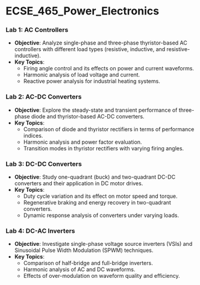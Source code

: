 # ECSE_465_Power_Electronics
### Lab 1: AC Controllers
- **Objective**: Analyze single-phase and three-phase thyristor-based AC controllers with different load types (resistive, inductive, and resistive-inductive).
- **Key Topics**:
  - Firing angle control and its effects on power and current waveforms.
  - Harmonic analysis of load voltage and current.
  - Reactive power analysis for industrial heating systems.

### Lab 2: AC-DC Converters
- **Objective**: Explore the steady-state and transient performance of three-phase diode and thyristor-based AC-DC converters.
- **Key Topics**:
  - Comparison of diode and thyristor rectifiers in terms of performance indices.
  - Harmonic analysis and power factor evaluation.
  - Transition modes in thyristor rectifiers with varying firing angles.

### Lab 3: DC-DC Converters
- **Objective**: Study one-quadrant (buck) and two-quadrant DC-DC converters and their application in DC motor drives.
- **Key Topics**:
  - Duty cycle variation and its effect on motor speed and torque.
  - Regenerative braking and energy recovery in two-quadrant converters.
  - Dynamic response analysis of converters under varying loads.

### Lab 4: DC-AC Inverters
- **Objective**: Investigate single-phase voltage source inverters (VSIs) and Sinusoidal Pulse Width Modulation (SPWM) techniques.
- **Key Topics**:
  - Comparison of half-bridge and full-bridge inverters.
  - Harmonic analysis of AC and DC waveforms.
  - Effects of over-modulation on waveform quality and efficiency.
